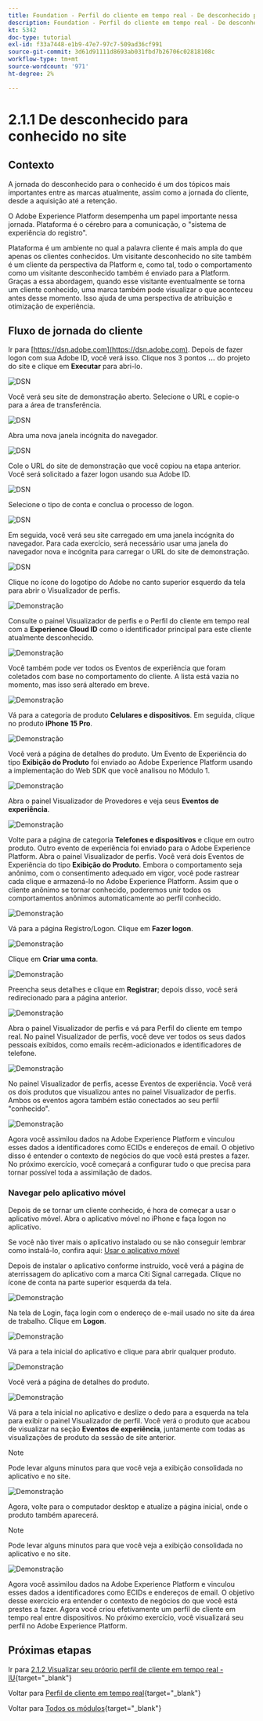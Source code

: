 ```yaml
---
title: Foundation - Perfil do cliente em tempo real - De desconhecido para conhecido no site
description: Foundation - Perfil do cliente em tempo real - De desconhecido para conhecido no site
kt: 5342
doc-type: tutorial
exl-id: f33a7448-e1b9-47e7-97c7-509ad36cf991
source-git-commit: 3d61d91111d8693ab031fbd7b26706c02818108c
workflow-type: tm+mt
source-wordcount: '971'
ht-degree: 2%

---
```


# 2.1.1 De desconhecido para conhecido no site

## Contexto

A jornada do desconhecido para o conhecido é um dos tópicos mais importantes entre as marcas atualmente, assim como a jornada do cliente, desde a aquisição até a retenção.

O Adobe Experience Platform desempenha um papel importante nessa jornada. Plataforma é o cérebro para a comunicação, o &quot;sistema de experiência do registro&quot;.

Plataforma é um ambiente no qual a palavra cliente é mais ampla do que apenas os clientes conhecidos. Um visitante desconhecido no site também é um cliente da perspectiva da Platform e, como tal, todo o comportamento como um visitante desconhecido também é enviado para a Platform. Graças a essa abordagem, quando esse visitante eventualmente se torna um cliente conhecido, uma marca também pode visualizar o que aconteceu antes desse momento. Isso ajuda de uma perspectiva de atribuição e otimização de experiência.

## Fluxo de jornada do cliente

Ir para [https://dsn.adobe.com](https://dsn.adobe.com). Depois de fazer logon com sua Adobe ID, você verá isso. Clique nos 3 pontos **...** do projeto do site e clique em **Executar** para abri-lo.

![DSN](./../../datacollection/dc1.1/images/web8.png)

Você verá seu site de demonstração aberto. Selecione o URL e copie-o para a área de transferência.

![DSN](../../../getting-started/gettingstarted/images/web3.png)

Abra uma nova janela incógnita do navegador.

![DSN](../../../getting-started/gettingstarted/images/web4.png)

Cole o URL do site de demonstração que você copiou na etapa anterior. Você será solicitado a fazer logon usando sua Adobe ID.

![DSN](../../../getting-started/gettingstarted/images/web5.png)

Selecione o tipo de conta e conclua o processo de logon.

![DSN](../../../getting-started/gettingstarted/images/web6.png)

Em seguida, você verá seu site carregado em uma janela incógnita do navegador. Para cada exercício, será necessário usar uma janela do navegador nova e incógnita para carregar o URL do site de demonstração.

![DSN](../../../getting-started/gettingstarted/images/web7.png)

Clique no ícone do logotipo do Adobe no canto superior esquerdo da tela para abrir o Visualizador de perfis.

![Demonstração](../../datacollection/dc1.2/images/pv1.png)

Consulte o painel Visualizador de perfis e o Perfil do cliente em tempo real com a **Experience Cloud ID** como o identificador principal para este cliente atualmente desconhecido.

![Demonstração](../../datacollection/dc1.2/images/pv2.png)

Você também pode ver todos os Eventos de experiência que foram coletados com base no comportamento do cliente. A lista está vazia no momento, mas isso será alterado em breve.

![Demonstração](../../datacollection/dc1.2/images/pv3.png)

Vá para a categoria de produto **Celulares e dispositivos**. Em seguida, clique no produto **iPhone 15 Pro**.

![Demonstração](../../datacollection/dc1.2/images/pv4.png)

Você verá a página de detalhes do produto. Um Evento de Experiência do tipo **Exibição do Produto** foi enviado ao Adobe Experience Platform usando a implementação do Web SDK que você analisou no Módulo 1.

![Demonstração](../../datacollection/dc1.2/images/pv5.png)

Abra o painel Visualizador de Provedores e veja seus **Eventos de experiência**.

![Demonstração](../../datacollection/dc1.2/images/pv6.png)

Volte para a página de categoria **Telefones e dispositivos** e clique em outro produto. Outro evento de experiência foi enviado para o Adobe Experience Platform. Abra o painel Visualizador de perfis. Você verá dois Eventos de Experiência do tipo **Exibição do Produto**. Embora o comportamento seja anônimo, com o consentimento adequado em vigor, você pode rastrear cada clique e armazená-lo no Adobe Experience Platform. Assim que o cliente anônimo se tornar conhecido, poderemos unir todos os comportamentos anônimos automaticamente ao perfil conhecido.

![Demonstração](../../datacollection/dc1.2/images/pv7.png)

Vá para a página Registro/Logon. Clique em **Fazer logon**.

![Demonstração](../../datacollection/dc1.2/images/pv8.png)

Clique em **Criar uma conta**.

![Demonstração](../../datacollection/dc1.2/images/pv9.png)

Preencha seus detalhes e clique em **Registrar**; depois disso, você será redirecionado para a página anterior.

![Demonstração](../../datacollection/dc1.2/images/pv10.png)

Abra o painel Visualizador de perfis e vá para Perfil do cliente em tempo real. No painel Visualizador de perfis, você deve ver todos os seus dados pessoais exibidos, como emails recém-adicionados e identificadores de telefone.

![Demonstração](../../datacollection/dc1.2/images/pv11.png)

No painel Visualizador de perfis, acesse Eventos de experiência. Você verá os dois produtos que visualizou antes no painel Visualizador de perfis. Ambos os eventos agora também estão conectados ao seu perfil &quot;conhecido&quot;.

![Demonstração](../../datacollection/dc1.2/images/pv12.png)

Agora você assimilou dados na Adobe Experience Platform e vinculou esses dados a identificadores como ECIDs e endereços de email. O objetivo disso é entender o contexto de negócios do que você está prestes a fazer. No próximo exercício, você começará a configurar tudo o que precisa para tornar possível toda a assimilação de dados.

### Navegar pelo aplicativo móvel

Depois de se tornar um cliente conhecido, é hora de começar a usar o aplicativo móvel. Abra o aplicativo móvel no iPhone e faça logon no aplicativo.

Se você não tiver mais o aplicativo instalado ou se não conseguir lembrar como instalá-lo, confira aqui: [Usar o aplicativo móvel](../../../getting-started/gettingstarted/ex5.md)

Depois de instalar o aplicativo conforme instruído, você verá a página de aterrissagem do aplicativo com a marca Citi Signal carregada. Clique no ícone de conta na parte superior esquerda da tela.

![Demonstração](./images/app_hp1.png)

Na tela de Login, faça login com o endereço de e-mail usado no site da área de trabalho. Clique em **Logon**.

![Demonstração](./images/app_acc.png)

Vá para a tela inicial do aplicativo e clique para abrir qualquer produto.

![Demonstração](./images/app_hp.png)

Você verá a página de detalhes do produto.

![Demonstração](./images/app_galaxy.png)

Vá para a tela inicial no aplicativo e deslize o dedo para a esquerda na tela para exibir o painel Visualizador de perfil. Você verá o produto que acabou de visualizar na seção **Eventos de experiência**, juntamente com todas as visualizações de produto da sessão de site anterior.

>[!NOTE]
>
>Pode levar alguns minutos para que você veja a exibição consolidada no aplicativo e no site.

![Demonstração](./images/app_after_galaxy.png)

Agora, volte para o computador desktop e atualize a página inicial, onde o produto também aparecerá.

>[!NOTE]
>
>Pode levar alguns minutos para que você veja a exibição consolidada no aplicativo e no site.

![Demonstração](./images/web_x_aftermobile.png)

Agora você assimilou dados na Adobe Experience Platform e vinculou esses dados a identificadores como ECIDs e endereços de email. O objetivo desse exercício era entender o contexto de negócios do que você está prestes a fazer. Agora você criou efetivamente um perfil de cliente em tempo real entre dispositivos. No próximo exercício, você visualizará seu perfil no Adobe Experience Platform.

## Próximas etapas

Ir para [2.1.2 Visualizar seu próprio perfil de cliente em tempo real - IU](./ex2.md){target="_blank"}

Voltar para [Perfil de cliente em tempo real](./real-time-customer-profile.md){target="_blank"}

Voltar para [Todos os módulos](./../../../../overview.md){target="_blank"}
